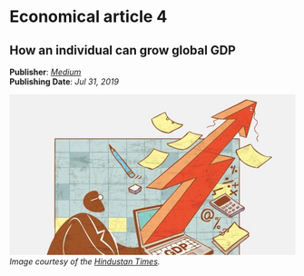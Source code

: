 # Economical article 4

## How an individual can grow global GDP

**Publisher**: [*Medium*](https://medium.com/@ceethinwa/how-an-individual-can-grow-global-gdp-1b75ac2ca9) <br>
**Publishing Date**: *Jul 31, 2019*

![business](../images/globalGDP.jpeg) <br>
*Image courtesy of the [Hindustan Times](https://www.hindustantimes.com/rf/image_size_960x540/HT/p2/2018/09/11/Pictures/growth-base-year-economics_1dee5f14-b5ef-11e8-bbaf-ff4d73ce44e3.jpg).*

